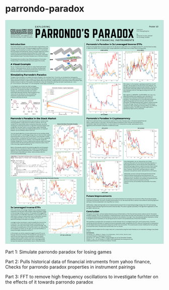 # parrondo-paradox

![alt text](https://github.com/jiasheng-ooi/parrondo-paradox/blob/main/SHARP%20Project%20Poster.png)


Part 1:
Simulate parrondo paradox for losing games

Part 2:
Pulls historical data of financial intruments from yahoo finance,
Checks for parrondo paradox properties in instrument pairings

Part 3:
FFT to remove high frequency oscillations to investigate furhter on the effects of it towards parrondo paradox
